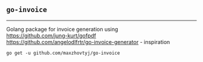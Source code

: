 ## `go-invoice`

---

Golang package for invoice generation using   
https://github.com/jung-kurt/gofpdf  
https://github.com/angelodlfrtr/go-invoice-generator - inspiration

```shell
go get -u github.com/maxzhovtyj/go-invoice
```
